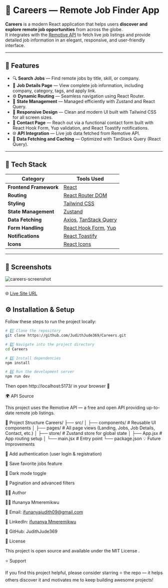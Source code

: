 # 💼 Careers — Remote Job Finder App

**Careers** is a modern React application that helps users **discover and explore remote job opportunities** from across the globe.  
It integrates with the [Remotive API](https://remotive.com/api/remote-jobs) to fetch live job listings and provide detailed job information in an elegant, responsive, and user-friendly interface.

---

## 🚀 Features

- 🔍 **Search Jobs** — Find remote jobs by title, skill, or company.
- 📝 **Job Details Page** — View complete job information, including company, category, tags, and apply link.
- ⚙️ **Dynamic Routing** — Seamless navigation using React Router.
- 💾 **State Management** — Managed efficiently with Zustand and React Query.
- 🎨 **Responsive Design** — Clean and modern UI built with Tailwind CSS for all screen sizes.
- 📧 **Contact Page** — Reach out via a functional contact form built with React Hook Form, Yup validation, and React Toastify notifications.
- 🌐 **API Integration** — Live job data fetched from Remotive API.
- 🔄 **Data Fetching and Caching** — Optimized with TanStack Query (React Query).

---

## 🧰 Tech Stack

| Category               | Tools Used                                                                             |
| ---------------------- | -------------------------------------------------------------------------------------- |
| **Frontend Framework** | [React](https://react.dev/)                                                            |
| **Routing**            | [React Router DOM](https://reactrouter.com/)                                           |
| **Styling**            | [Tailwind CSS](https://tailwindcss.com/)                                               |
| **State Management**   | [Zustand](https://zustand-demo.pmnd.rs/)                                               |
| **Data Fetching**      | [Axios](https://axios-http.com/), [TanStack Query](https://tanstack.com/query/latest)  |
| **Form Handling**      | [React Hook Form](https://react-hook-form.com/), [Yup](https://github.com/jquense/yup) |
| **Notifications**      | [React Toastify](https://fkhadra.github.io/react-toastify/introduction)                |
| **Icons**              | [React Icons](https://react-icons.github.io/react-icons/)                              |

---

## 📸 Screenshots
![careers-screenshot](https://github.com/user-attachments/assets/99f0e84b-f31c-47e5-8605-d6e645a8f2b7)


---

🌐 [Live Site URL](https://careers-steel.vercel.app/)

## ⚙️ Installation & Setup

Follow these steps to run the project locally:

```bash
# 1️⃣ Clone the repository
git clone https://github.com/JudithJude369/Careers.git

# 2️⃣ Navigate into the project directory
cd Careers

# 3️⃣ Install dependencies
npm install

# 4️⃣ Run the development server
npm run dev
```

Then open http://localhost:5173/
in your browser 🚀

🌍 API Source

This project uses the Remotive API
— a free and open API providing up-to-date remote job listings.

🧩 Project Structure
Careers/
├── src/
│ ├── components/ # Reusable UI components
│ ├── pages/ # All page views (Landing, Jobs, Job Details, Contact, etc.)
│ ├── store/ # Zustand store for global state
│ ├── App.jsx # App routing setup
│ └── main.jsx # Entry point
└── package.json
💡 Future Improvements

🔐 Add authentication (user login & registration)

💾 Save favorite jobs feature

🌙 Dark mode toggle

🧭 Pagination and advanced filters

🧑‍💻 Author

👩‍💻 Ifunanya Mmeremikwu

📧 Email: ifunanyajudith09@gmail.com

💼 LinkedIn: [ifunanya Mmeremikwu](https://www.linkedin.com/in/ifunanya-mmeremikwu/)

🌟 GitHub: JudithJude369

🪪 License

This project is open source and available under the MIT License
.

⭐ Support

If you find this project helpful, please consider starring ⭐ the repo — it helps others discover it and motivates me to keep building awesome projects!
